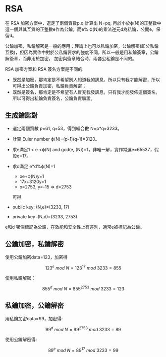 # RSA

在 RSA 加密方案中，選定了兩個質數p,q 計算出 N=pq, 再於小於ϕ\(N\)的正整數中選一個與其互質的正整數e作為公鑰，而e% ϕ\(N\)的乘法逆元d為私鑰，公開e，保留d。

公鑰加密，私鑰解密是一般的應用；理論上也可以私鑰加密，公鑰解密\(即公私鑰互換\)，但因為實作中對於公私鑰要求的強度不同，所以一般是用私鑰簽章，公鑰解簽章，而非用於加密。加密與簽章結合時，兩套公私鑰是不同的。

RSA 加密方案和 RSA 簽名方案是不同的:

* 既然是加密，那肯定是不希望別人知道我的訊息，所以只有我才能解密，所以可得出公鑰負責加密，私鑰負責解密；
* 既然是簽名，那肯定是不希望有人冒充我發訊息，只有我才能發佈這個簽名，所以可得出私鑰負責簽名，公鑰負責驗證。

## 生成鑰匙對

* 選定兩個質數 p=61, q=53，得到組合數 N=p\*q=3233。
* 計算 Euler number ϕ\(N\)=\(p-1\)\(q-1\)=3120。
* 求e滿足1 &lt; e &lt;ϕ\(N\) and gcd\(e, \(N\)\)=1，非唯一解，實作常選e=65537，假設e=17。
* 求d滿足 e\*d%ϕ\(N\)=1

  * xe+ϕ\(N\)y=1
  * 17x+3120y=1
  * x=2753, y=-15 =&gt; d=2753

  可得 

* public key: \(N,e\)=\(3233, 17\)
* private key :\(N,d\)=\(3233, 2753\)

 e和d 哪個標記為公鑰，在效能和安全性上有差別，通常e被標記為公鑰。

## 公鑰加密，私鑰解密



使用公鑰加密data=123，加密得

$$
123^e\ mod\ N = 123^{17} \ mod  \ 3233 = 855
$$

使用私鑰解密：

$$
855^d \ mod \ N = 855^{2753} \ mod \ 3233 = 123
$$

## 私鑰加密，公鑰解密

用私鑰加密data=99，加密得:

$$
99^d \ mod \ N = 99^{2753} \ mod \ 3233 = 89
$$

使用公鑰解密得:

$$
89^e \ mod \ N = 89^{17} \ mod \ 3233 = 99
$$



